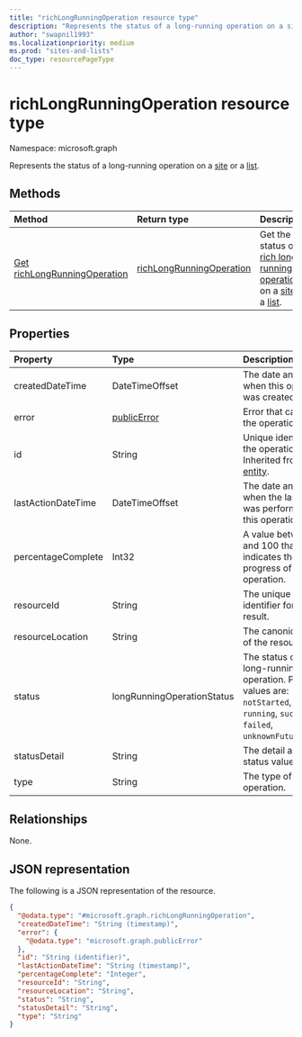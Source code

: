 ```yaml
---
title: "richLongRunningOperation resource type"
description: "Represents the status of a long-running operation on a site or a list."
author: "swapnil1993"
ms.localizationpriority: medium
ms.prod: "sites-and-lists"
doc_type: resourcePageType
---
```


# richLongRunningOperation resource type

Namespace: microsoft.graph

Represents the status of a long-running operation on a [site](../resources/site.md) or a [list](../resources/list.md).

## Methods
|Method|Return type|Description|
|:---|:---|:---|
|[Get richLongRunningOperation](../api/richlongrunningoperation-get.md)|[richLongRunningOperation](../resources/richlongrunningoperation.md)|Get the status of a [rich long-running operation](../resources/richlongrunningoperation.md) on a [site](../resources/site.md) or a [list](../resources/list.md).|

## Properties

|Property|Type|Description|
|:---|:---|:---|
|createdDateTime|DateTimeOffset|The date and time when this operation was created.|
|error|[publicError](../resources/publicerror.md)| Error that caused the operation to fail.|
|id|String|Unique identifier for the operation. Inherited from [entity](../resources/entity.md).|
|lastActionDateTime|DateTimeOffset| The date and time when the last action was performed on this operation.|
|percentageComplete|Int32|A value between 0 and 100 that indicates the progress of the operation.|
|resourceId|String|The unique identifier for the result.|
|resourceLocation|String|The canonical URL of the resource.|
|status|longRunningOperationStatus|The status of the long-running operation. Possible values are: `notStarted`, `running`, `succeeded`, `failed`, `unknownFutureValue`.|
|statusDetail|String|The detail about the status value.|
|type|String| The type of the operation.|

## Relationships
None.

## JSON representation
The following is a JSON representation of the resource.
<!-- {
  "blockType": "resource",
  "keyProperty": "id",
  "@odata.type": "microsoft.graph.richLongRunningOperation",
  "openType": false
}
-->
``` json
{
  "@odata.type": "#microsoft.graph.richLongRunningOperation",
  "createdDateTime": "String (timestamp)",
  "error": {
    "@odata.type": "microsoft.graph.publicError"
  },
  "id": "String (identifier)",
  "lastActionDateTime": "String (timestamp)",
  "percentageComplete": "Integer",
  "resourceId": "String",
  "resourceLocation": "String",
  "status": "String",
  "statusDetail": "String",
  "type": "String"
}
```

